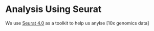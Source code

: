 # Analysis Using Seurat
We use [Seurat 4.0](https://satijalab.org/seurat/index.html) as a toolkit to help us anylse [10x genomics data]
